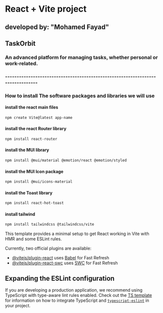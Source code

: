 # React + Vite project

## developed by: "Mohamed Fayad"

## TaskOrbit

### An advanced platform for managing tasks, whether personal or work-related.

### -------------------------------------------------------------------------------

### How to install The software packages and libraries we will use

#### install the react main files
```bash
npm create Vite@latest app-name
```
#### install the react Router library
```bash
npm install react-router
```
#### install the MUI library
```bash
npm install @mui/material @emotion/react @emotion/styled
```
#### install the MUI Icon package
```bash
npm install @mui/icons-material
```
#### install the Toast library
```bash
npm install react-hot-toast
```
#### install tailwind
```bash
npm install tailwindcss @tailwindcss/vite
```

This template provides a minimal setup to get React working in Vite with HMR and some ESLint rules.

Currently, two official plugins are available:

- [@vitejs/plugin-react](https://github.com/vitejs/vite-plugin-react/blob/main/packages/plugin-react) uses [Babel](https://babeljs.io/) for Fast Refresh
- [@vitejs/plugin-react-swc](https://github.com/vitejs/vite-plugin-react/blob/main/packages/plugin-react-swc) uses [SWC](https://swc.rs/) for Fast Refresh

## Expanding the ESLint configuration

If you are developing a production application, we recommend using TypeScript with type-aware lint rules enabled. Check out the [TS template](https://github.com/vitejs/vite/tree/main/packages/create-vite/template-react-ts) for information on how to integrate TypeScript and [`typescript-eslint`](https://typescript-eslint.io) in your project.